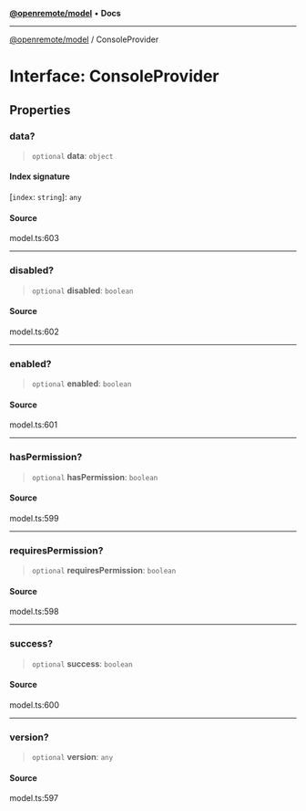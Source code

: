 [**@openremote/model**](../README.md) • **Docs**

***

[@openremote/model](../globals.md) / ConsoleProvider

# Interface: ConsoleProvider

## Properties

### data?

> `optional` **data**: `object`

#### Index signature

 \[`index`: `string`\]: `any`

#### Source

model.ts:603

***

### disabled?

> `optional` **disabled**: `boolean`

#### Source

model.ts:602

***

### enabled?

> `optional` **enabled**: `boolean`

#### Source

model.ts:601

***

### hasPermission?

> `optional` **hasPermission**: `boolean`

#### Source

model.ts:599

***

### requiresPermission?

> `optional` **requiresPermission**: `boolean`

#### Source

model.ts:598

***

### success?

> `optional` **success**: `boolean`

#### Source

model.ts:600

***

### version?

> `optional` **version**: `any`

#### Source

model.ts:597
